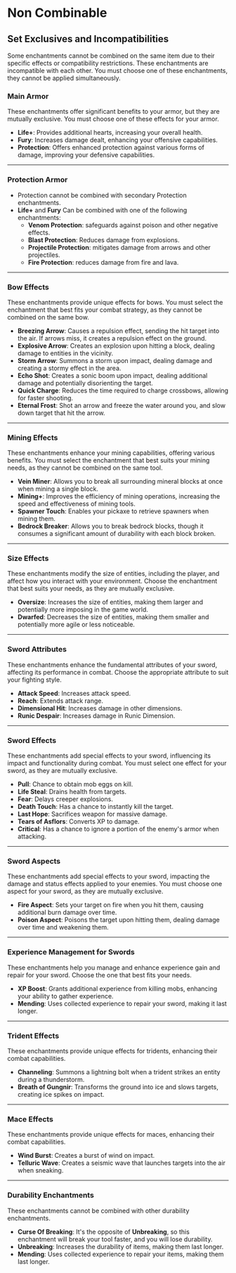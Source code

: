# Non Combinable
## Set Exclusives and Incompatibilities

Some enchantments cannot be combined on the same item due to their specific effects or compatibility restrictions. These enchantments are incompatible with each other. You must choose one of these enchantments, they cannot be applied simultaneously.

### Main Armor

These enchantments offer significant benefits to your armor, but they are mutually exclusive. You must choose one of these effects for your armor.

*   **Life+**: Provides additional hearts, increasing your overall health.
*   **Fury**: Increases damage dealt, enhancing your offensive capabilities.
*   **Protection**: Offers enhanced protection against various forms of damage, improving your defensive capabilities.

* * *

### Protection Armor
*   Protection cannot be combined with secondary Protection enchantments.
*   **Life+** and **Fury** Can be combined with one of the following enchantments:
    *   **Venom Protection**: safeguards against poison and other negative effects.
    *   **Blast Protection**: Reduces damage from explosions.
    *   **Projectile Protection**: mitigates damage from arrows and other projectiles.
    *   **Fire Protection**: reduces damage from fire and lava.

* * *

### Bow Effects

These enchantments provide unique effects for bows. You must select the enchantment that best fits your combat strategy, as they cannot be combined on the same bow.

*   **Breezing Arrow**: Causes a repulsion effect, sending the hit target into the air. If arrows miss, it creates a repulsion effect on the ground.
*   **Explosive Arrow**: Creates an explosion upon hitting a block, dealing damage to entities in the vicinity.
*   **Storm Arrow**: Summons a storm upon impact, dealing damage and creating a stormy effect in the area.
*   **Echo Shot**: Creates a sonic boom upon impact, dealing additional damage and potentially disorienting the target.
*   **Quick Charge**: Reduces the time required to charge crossbows, allowing for faster shooting.
*   **Eternal Frost**: Shot an arrow and freeze the water around you, and slow down target that hit the arrow.

* * *

### Mining Effects

These enchantments enhance your mining capabilities, offering various benefits. You must select the enchantment that best suits your mining needs, as they cannot be combined on the same tool.

*   **Vein Miner**: Allows you to break all surrounding mineral blocks at once when mining a single block.
*   **Mining+**: Improves the efficiency of mining operations, increasing the speed and effectiveness of mining tools.
*   **Spawner Touch**: Enables your pickaxe to retrieve spawners when mining them.
*   **Bedrock Breaker**: Allows you to break bedrock blocks, though it consumes a significant amount of durability with each block broken.

* * *

### Size Effects

These enchantments modify the size of entities, including the player, and affect how you interact with your environment. Choose the enchantment that best suits your needs, as they are mutually exclusive.

*   **Oversize**: Increases the size of entities, making them larger and potentially more imposing in the game world.
*   **Dwarfed**: Decreases the size of entities, making them smaller and potentially more agile or less noticeable.

* * *

### Sword Attributes

These enchantments enhance the fundamental attributes of your sword, affecting its performance in combat. Choose the appropriate attribute to suit your fighting style.

*   **Attack Speed**: Increases attack speed.
*   **Reach**: Extends attack range.
*   **Dimensional Hit**: Increases damage in other dimensions.
*   **Runic Despair**: Increases damage in Runic Dimension.

* * *

### Sword Effects

These enchantments add special effects to your sword, influencing its impact and functionality during combat. You must select one effect for your sword, as they are mutually exclusive.

*   **Pull**: Chance to obtain mob eggs on kill.
*   **Life Steal**: Drains health from targets.
*   **Fear**: Delays creeper explosions.
*   **Death Touch**: Has a chance to instantly kill the target.
*   **Last Hope**: Sacrifices weapon for massive damage.
*   **Tears of Asflors**: Converts XP to damage.
*   **Critical**: Has a chance to ignore a portion of the enemy's armor when attacking.

* * *

### Sword Aspects

These enchantments add special effects to your sword, impacting the damage and status effects applied to your enemies. You must choose one aspect for your sword, as they are mutually exclusive.

*   **Fire Aspect**: Sets your target on fire when you hit them, causing additional burn damage over time.
*   **Poison Aspect**: Poisons the target upon hitting them, dealing damage over time and weakening them.

* * *

### Experience Management for Swords

These enchantments help you manage and enhance experience gain and repair for your sword. Choose the one that best fits your needs.

*   **XP Boost**: Grants additional experience from killing mobs, enhancing your ability to gather experience.
*   **Mending**: Uses collected experience to repair your sword, making it last longer.

* * *

### Trident Effects

These enchantments provide unique effects for tridents, enhancing their combat capabilities.

*   **Channeling**: Summons a lightning bolt when a trident strikes an entity during a thunderstorm.
*   **Breath of Gungnir**: Transforms the ground into ice and slows targets, creating ice spikes on impact.

* * *

### Mace Effects

These enchantments provide unique effects for maces, enhancing their combat capabilities.

*   **Wind Burst**: Creates a burst of wind on impact.
*   **Telluric Wave**: Creates a seismic wave that launches targets into the air when sneaking.

* * *

### Durability Enchantments

These enchantments cannot be combined with other durability enchantments.

*   **Curse Of Breaking**: It's the opposite of **Unbreaking**, so this enchantment will break your tool faster, and you will lose durability.
*   **Unbreaking**: Increases the durability of items, making them last longer.
*   **Mending**: Uses collected experience to repair your items, making them last longer.